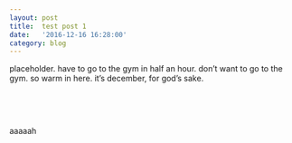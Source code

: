 ```yaml
---
layout: post
title:  test post 1
date:   '2016-12-16 16:28:00'
category: blog
---
```


placeholder. have to go to the gym in half an hour. don’t want to go to the gym.
so warm in here. it’s december, for god’s sake.

 

 

aaaaah

 
